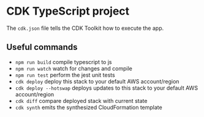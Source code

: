 # CDK TypeScript project

The `cdk.json` file tells the CDK Toolkit how to execute the app.

## Useful commands

* `npm run build`   compile typescript to js
* `npm run watch`   watch for changes and compile
* `npm run test`    perform the jest unit tests
* `cdk deploy`      deploy this stack to your default AWS account/region
* `cdk deploy --hotswap`   deploys updates to this stack to your default AWS account/region
* `cdk diff`        compare deployed stack with current state
* `cdk synth`       emits the synthesized CloudFormation template
